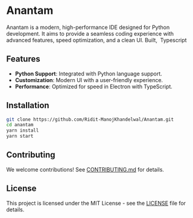 # Anantam

Anantam is a modern, high-performance IDE designed for Python development. It aims to provide a seamless coding experience with advanced features, speed optimization, and a clean UI. Built,  Typescript

## Features

- **Python Support**: Integrated with Python language support.
- **Customization**: Modern UI with a user-friendly experience.
- **Performance**: Optimized for speed in Electron with TypeScript.

## Installation

```sh
git clone https://github.com/Ridit-ManojKhandelwal/Anantam.git
cd anantam
yarn install
yarn start
```

## Contributing

We welcome contributions! See [CONTRIBUTING.md](CONTRIBUTING.md) for details.

## License

This project is licensed under the MIT License - see the [LICENSE](LICENSE) file for details.

